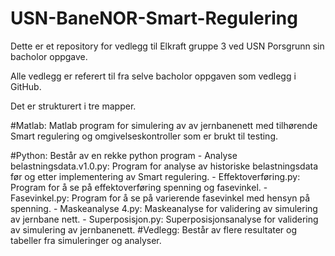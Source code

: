 # USN-BaneNOR-Smart-Regulering
Dette er et repository for vedlegg til Elkraft gruppe 3 ved USN Porsgrunn sin bacholor oppgave.

Alle vedlegg er referert til fra selve bacholor oppgaven som vedlegg i GitHub. 


Det er strukturert i tre mapper. 

#Matlab: Matlab program for simulering av av jernbanenett med tilhørende Smart regulering og omgivelseskontroller som er brukt til testing.

#Python: Består av en rekke python program
          - Analyse belastningsdata.v1.0.py: Program for analyse av historiske belastningsdata før og etter implementering av Smart regulering. 
          - Effektoverføring.py: Program for å se på effektoverføring spenning og fasevinkel. 
          - Fasevinkel.py: Program for å se på varierende fasevinkel med hensyn på spenning.
          - Maskeanalyse 4.py: Maskeanalyse for validering av simulering av jernbane nett.
          - Superposisjon.py: Superposisjonsanalyse for validering av simulering av jernbanenett.
#Vedlegg: Består av flere resultater og tabeller fra simuleringer og analyser. 


